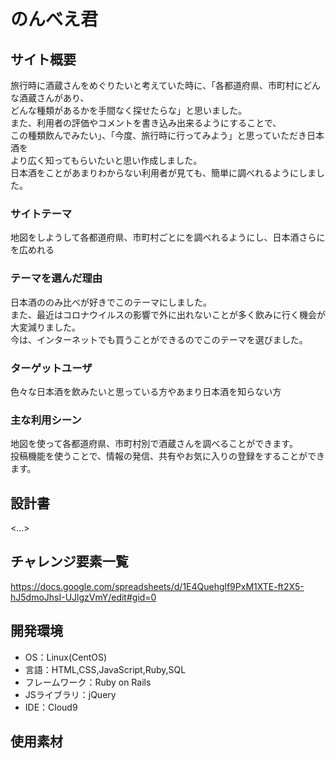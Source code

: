 # のんべえ君

## サイト概要

旅行時に酒蔵さんをめぐりたいと考えていた時に、「各都道府県、市町村にどんな酒蔵さんがあり、</br>
どんな種類があるかを手間なく探せたらな」と思いました。</br>
また、利用者の評価やコメントを書き込み出来るようにすることで、</br>
この種類飲んでみたい」、「今度、旅行時に行ってみよう」と思っていただき日本酒を</br>
より広く知ってもらいたいと思い作成しました。</br>
日本酒をことがあまりわからない利用者が見ても、簡単に調べれるようにしました。</br>


### サイトテーマ

地図をしようして各都道府県、市町村ごとにを調べれるようにし、日本酒さらにを広めれる


### テーマを選んだ理由

日本酒ののみ比べが好きでこのテーマにしました。</br>
また、最近はコロナウイルスの影響で外に出れないことが多く飲みに行く機会が大変減りました。</br>
今は、インターネットでも買うことができるのでこのテーマを選びました。


### ターゲットユーザ

色々な日本酒を飲みたいと思っている方やあまり日本酒を知らない方


### 主な利用シーン

地図を使って各都道府県、市町村別で酒蔵さんを調べることができます。</br>
投稿機能を使うことで、情報の発信、共有やお気に入りの登録をすることができます。


## 設計書

<...>


## チャレンジ要素一覧

https://docs.google.com/spreadsheets/d/1E4Quehglf9PxM1XTE-ft2X5-hJ5dmoJhsI-UJlgzVmY/edit#gid=0


## 開発環境

- OS：Linux(CentOS)
- 言語：HTML,CSS,JavaScript,Ruby,SQL
- フレームワーク：Ruby on Rails
- JSライブラリ：jQuery
- IDE：Cloud9


## 使用素材